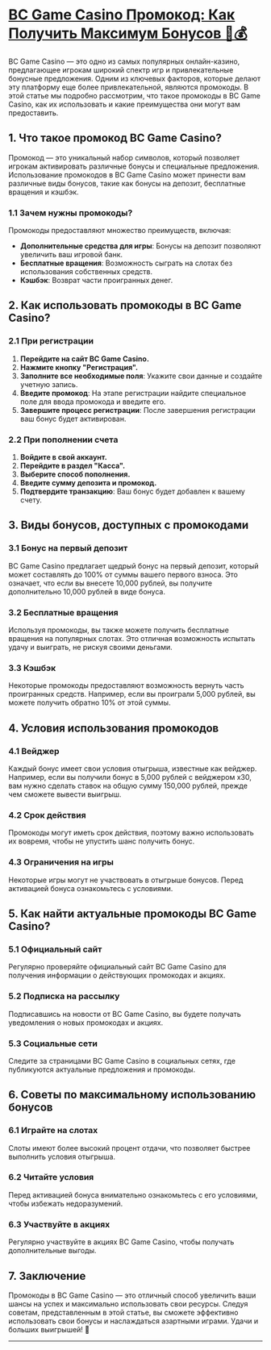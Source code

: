 # [BC Game Casino Промокод: Как Получить Максимум Бонусов 🎉💰](https://partnerbcgame.com/d9b112f90)

BC Game Casino — это одно из самых популярных онлайн-казино, предлагающее игрокам широкий спектр игр и привлекательные бонусные предложения. Одним из ключевых факторов, которые делают эту платформу еще более привлекательной, являются промокоды. В этой статье мы подробно рассмотрим, что такое промокоды в BC Game Casino, как их использовать и какие преимущества они могут вам предоставить.

## 1. Что такое промокод BC Game Casino?

Промокод — это уникальный набор символов, который позволяет игрокам активировать различные бонусы и специальные предложения. Использование промокодов в BC Game Casino может принести вам различные виды бонусов, такие как бонусы на депозит, бесплатные вращения и кэшбэк.

### 1.1 Зачем нужны промокоды?

Промокоды предоставляют множество преимуществ, включая:

* **Дополнительные средства для игры**: Бонусы на депозит позволяют увеличить ваш игровой банк.
* **Бесплатные вращения**: Возможность сыграть на слотах без использования собственных средств.
* **Кэшбэк**: Возврат части проигранных денег.

## 2. Как использовать промокоды в BC Game Casino?

### 2.1 При регистрации

1. **Перейдите на сайт BC Game Casino.**
2. **Нажмите кнопку "Регистрация".**
3. **Заполните все необходимые поля**: Укажите свои данные и создайте учетную запись.
4. **Введите промокод**: На этапе регистрации найдите специальное поле для ввода промокода и введите его.
5. **Завершите процесс регистрации**: После завершения регистрации ваш бонус будет активирован.

### 2.2 При пополнении счета

1. **Войдите в свой аккаунт.**
2. **Перейдите в раздел "Касса".**
3. **Выберите способ пополнения.**
4. **Введите сумму депозита и промокод.**
5. **Подтвердите транзакцию**: Ваш бонус будет добавлен к вашему счету.

## 3. Виды бонусов, доступных с промокодами

### 3.1 Бонус на первый депозит

BC Game Casino предлагает щедрый бонус на первый депозит, который может составлять до 100% от суммы вашего первого взноса. Это означает, что если вы внесете 10,000 рублей, вы получите дополнительно 10,000 рублей в виде бонуса.

### 3.2 Бесплатные вращения

Используя промокоды, вы также можете получить бесплатные вращения на популярных слотах. Это отличная возможность испытать удачу и выиграть, не рискуя своими деньгами.

### 3.3 Кэшбэк

Некоторые промокоды предоставляют возможность вернуть часть проигранных средств. Например, если вы проиграли 5,000 рублей, вы можете получить обратно 10% от этой суммы.

## 4. Условия использования промокодов

### 4.1 Вейджер

Каждый бонус имеет свои условия отыгрыша, известные как вейджер. Например, если вы получили бонус в 5,000 рублей с вейджером x30, вам нужно сделать ставок на общую сумму 150,000 рублей, прежде чем сможете вывести выигрыш.

### 4.2 Срок действия

Промокоды могут иметь срок действия, поэтому важно использовать их вовремя, чтобы не упустить шанс получить бонус.

### 4.3 Ограничения на игры

Некоторые игры могут не участвовать в отыгрыше бонусов. Перед активацией бонуса ознакомьтесь с условиями.

## 5. Как найти актуальные промокоды BC Game Casino?

### 5.1 Официальный сайт

Регулярно проверяйте официальный сайт BC Game Casino для получения информации о действующих промокодах и акциях.

### 5.2 Подписка на рассылку

Подписавшись на новости от BC Game Casino, вы будете получать уведомления о новых промокодах и акциях.

### 5.3 Социальные сети

Следите за страницами BC Game Casino в социальных сетях, где публикуются актуальные предложения и промокоды.

## 6. Советы по максимальному использованию бонусов

### 6.1 Играйте на слотах

Слоты имеют более высокий процент отдачи, что позволяет быстрее выполнить условия отыгрыша.

### 6.2 Читайте условия

Перед активацией бонуса внимательно ознакомьтесь с его условиями, чтобы избежать недоразумений.

### 6.3 Участвуйте в акциях

Регулярно участвуйте в акциях BC Game Casino, чтобы получать дополнительные выгоды.

## 7. Заключение

Промокоды в BC Game Casino — это отличный способ увеличить ваши шансы на успех и максимально использовать свои ресурсы. Следуя советам, представленным в этой статье, вы сможете эффективно использовать свои бонусы и наслаждаться азартными играми. Удачи и больших выигрышей! 🎊

***

###
